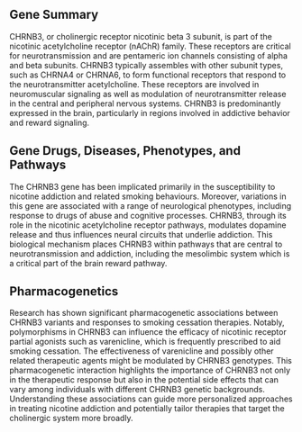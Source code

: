 ## Gene Summary
CHRNB3, or cholinergic receptor nicotinic beta 3 subunit, is part of the nicotinic acetylcholine receptor (nAChR) family. These receptors are critical for neurotransmission and are pentameric ion channels consisting of alpha and beta subunits. CHRNB3 typically assembles with other subunit types, such as CHRNA4 or CHRNA6, to form functional receptors that respond to the neurotransmitter acetylcholine. These receptors are involved in neuromuscular signaling as well as modulation of neurotransmitter release in the central and peripheral nervous systems. CHRNB3 is predominantly expressed in the brain, particularly in regions involved in addictive behavior and reward signaling.

## Gene Drugs, Diseases, Phenotypes, and Pathways
The CHRNB3 gene has been implicated primarily in the susceptibility to nicotine addiction and related smoking behaviours. Moreover, variations in this gene are associated with a range of neurological phenotypes, including response to drugs of abuse and cognitive processes. CHRNB3, through its role in the nicotinic acetylcholine receptor pathways, modulates dopamine release and thus influences neural circuits that underlie addiction. This biological mechanism places CHRNB3 within pathways that are central to neurotransmission and addiction, including the mesolimbic system which is a critical part of the brain reward pathway.

## Pharmacogenetics
Research has shown significant pharmacogenetic associations between CHRNB3 variants and responses to smoking cessation therapies. Notably, polymorphisms in CHRNB3 can influence the efficacy of nicotinic receptor partial agonists such as varenicline, which is frequently prescribed to aid smoking cessation. The effectiveness of varenicline and possibly other related therapeutic agents might be modulated by CHRNB3 genotypes. This pharmacogenetic interaction highlights the importance of CHRNB3 not only in the therapeutic response but also in the potential side effects that can vary among individuals with different CHRNB3 genetic backgrounds. Understanding these associations can guide more personalized approaches in treating nicotine addiction and potentially tailor therapies that target the cholinergic system more broadly.